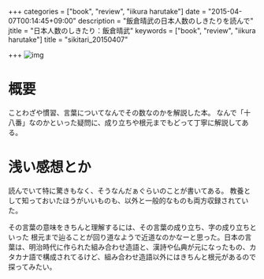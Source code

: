 +++
categories = ["book", "review", "iikura harutake"]
date = "2015-04-07T00:14:45+09:00"
description = "飯倉晴武の日本人数のしきたりを読んで"
jtitle = "日本人数のしきたり：飯倉晴武"
keywords = ["book", "review", "iikura harutake"]
title = "sikitari_20150407"

+++
![img](http://ecx.images-amazon.com/images/I/41RwRBRxW1L.jpg)

# 概要
ことわざや慣習、言葉についてなんでその数なのかを解説した本。
なんで「十八番」なのかといった疑問に、成り立ちや根元までもどって丁寧に解説してある。

# 浅い感想とか
読んでいて特に驚きもなく、そうなんだぁぐらいのことが書いてある。
教養として知っておいたほうがいいものも、以外と一般的なものも両方収録されていた。

その言葉の意味をきちんと理解するには、その言葉の成り立ち、字の成り立ちといった
根元まで辿ることが回り道なようで近道なのかなーと思った。日本の言葉は、明治時代に作られた組み合わせ造語と、漢詩や仏典が元になったもの、カタカナ語で構成されてるけど、組み合わせ造語以外にはきちんと根元があるので探ってみたい。

